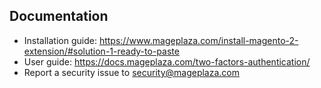 ## Documentation

- Installation guide: https://www.mageplaza.com/install-magento-2-extension/#solution-1-ready-to-paste
- User guide: https://docs.mageplaza.com/two-factors-authentication/
- Report a security issue to security@mageplaza.com
